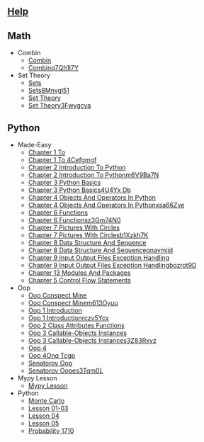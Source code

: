
## [Help](/help.py)

## Math
  * Combin
    * [Combin](math/combin/combin.ipynb)
    * [Combinq7Qh1I7Y](math/combin/combinq7qh1i7y.py)
  * Set Theory
    * [Sets](math/set_theory/Sets.ipynb)
    * [Sets8Mnvgl51](math/set_theory/Sets8mnvgl51.py)
    * [Set Theory](math/set_theory/set_theory.ipynb)
    * [Set Theory3Fwygcya](math/set_theory/set_theory3fwygcya.py)

## Python
  * Made-Easy
    * [Chapter 1 To ](python/Made-Easy/chapter_1_to_.ipynb)
    * [Chapter 1 To 4Cefgmgf](python/Made-Easy/chapter_1_to_4cefgmgf.py)
    * [Chapter 2 Introduction To Python](python/Made-Easy/chapter_2_introduction_to_python.ipynb)
    * [Chapter 2 Introduction To Pythonm6V9Ba7N](python/Made-Easy/chapter_2_introduction_to_pythonm6v9ba7n.py)
    * [Chapter 3 Python Basics](python/Made-Easy/chapter_3_python_basics.ipynb)
    * [Chapter 3 Python Basics4U4Yx Db](python/Made-Easy/chapter_3_python_basics4u4yx_db.py)
    * [Chapter 4 Objects And Operators In Python](python/Made-Easy/chapter_4_objects_and_operators_in_python.ipynb)
    * [Chapter 4 Objects And Operators In Pythonxsa66Zye](python/Made-Easy/chapter_4_objects_and_operators_in_pythonxsa66zye.py)
    * [Chapter 6 Functions](python/Made-Easy/chapter_6_functions.ipynb)
    * [Chapter 6 Functionsz3Gm74N0](python/Made-Easy/chapter_6_functionsz3gm74n0.py)
    * [Chapter 7 Pictures With Circles](python/Made-Easy/chapter_7_pictures_with_circles.ipynb)
    * [Chapter 7 Pictures With Circlesb1Xzkh7K](python/Made-Easy/chapter_7_pictures_with_circlesb1xzkh7k.py)
    * [Chapter 8 Data Structure And Sequence](python/Made-Easy/chapter_8_data_structure_and_sequence.ipynb)
    * [Chapter 8 Data Structure And Sequenceqnavmjjd](python/Made-Easy/chapter_8_data_structure_and_sequenceqnavmjjd.py)
    * [Chapter 9 Input Output Files Exception Handling](python/Made-Easy/chapter_9_input_output_files_exception_handling.ipynb)
    * [Chapter 9 Input Output Files Exception Handlingbozrot9D](python/Made-Easy/chapter_9_input_output_files_exception_handlingbozrot9d.py)
    * [Сhapter 13 Modules And Packages](python/Made-Easy/сhapter_13_modules_and_packages.ipynb)
    * [Сhapter 5 Сontrol Flow Statements](python/Made-Easy/сhapter_5_сontrol_flow_statements.ipynb)
  * Oop
    * [Oop Conspect Mine](python/OOP/OOP_conspect_mine.ipynb)
    * [Oop Conspect Minem613Oyuu](python/OOP/OOP_conspect_minem613oyuu.py)
    * [Oop 1 Introduction](python/OOP/oop_1_introduction.ipynb)
    * [Oop 1 Introductionrczv5Ycv](python/OOP/oop_1_introductionrczv5ycv.py)
    * [Oop 2 Class Attributes Functions](python/OOP/oop_2_class_attributes_functions.ipynb)
    * [Oop 3 Callable-Objects Instances](python/OOP/oop_3_callable-objects_instances.ipynb)
    * [Oop 3 Callable-Objects Instances3Z83Rxyz](python/OOP/oop_3_callable-objects_instances3z83rxyz.py)
    * [Oop 4](python/OOP/oop_4.ipynb)
    * [Oop 4Onq Tcgp](python/OOP/oop_4onq_tcgp.py)
    * [Senatorov Oop](python/OOP/senatorov_oop.ipynb)
    * [Senatorov Oopes3Tqm0L](python/OOP/senatorov_oopes3tqm0l.py)
  * Mypy Lesson
    * [Mypy Lesson](python/mypy_lesson/mypy_lesson.py)
  * Python
    * [Monte Carlo](python/python/Monte_carlo.ipynb)
    * [Lesson 01-03](python/python/lesson_01-03.ipynb)
    * [Lesson 04](python/python/lesson_04.ipynb)
    * [Lesson 05](python/python/lesson_05.ipynb)
    * [Probability 1710](python/python/probability_1710.ipynb)
